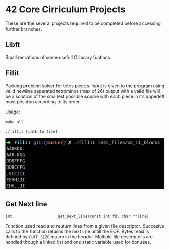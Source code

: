 42 Core Cirriculum Projects
===

  These are the several projects required to be completed before accessing further branches.
  
Libft
---
Small recrations of some usefull C library funtions.

Fillit
---
Packing problem solver for tetris pieces.  Input is given to the program using valid newline seperated tetrominos (max of 26) output with a valid file will be a solution of the smallest possible square with each piece in its upperleft most position according to its order.
    
Usage:
  
  `make all`
  
  `./fillit [path to file]`    

<img src="https://github.com/S11Kelevra/42-Core-Projects/blob/master/media/fillitcap.png" width="500">

Get Next line
---
`int					get_next_line(const int fd, char **line)`

Function used read and reuturn lines from a given file descriptor. Succesive calls to the function returns the next line untill the EOF. Bytes read is defined by `BUFF_SIZE` macro in the header. Multiple file descriptors are handled though a linked list and one static variable used for bonuses.
